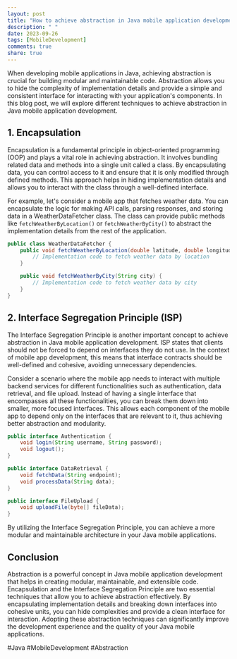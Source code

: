 ```yaml
---
layout: post
title: "How to achieve abstraction in Java mobile application development"
description: " "
date: 2023-09-26
tags: [MobileDevelopment]
comments: true
share: true
---
```


When developing mobile applications in Java, achieving abstraction is crucial for building modular and maintainable code. Abstraction allows you to hide the complexity of implementation details and provide a simple and consistent interface for interacting with your application's components. In this blog post, we will explore different techniques to achieve abstraction in Java mobile application development.

## 1. Encapsulation

Encapsulation is a fundamental principle in object-oriented programming (OOP) and plays a vital role in achieving abstraction. It involves bundling related data and methods into a single unit called a class. By encapsulating data, you can control access to it and ensure that it is only modified through defined methods. This approach helps in hiding implementation details and allows you to interact with the class through a well-defined interface.

For example, let's consider a mobile app that fetches weather data. You can encapsulate the logic for making API calls, parsing responses, and storing data in a WeatherDataFetcher class. The class can provide public methods like `fetchWeatherByLocation()` or `fetchWeatherByCity()` to abstract the implementation details from the rest of the application.

```java
public class WeatherDataFetcher {
    public void fetchWeatherByLocation(double latitude, double longitude) {
        // Implementation code to fetch weather data by location
    }

    public void fetchWeatherByCity(String city) {
        // Implementation code to fetch weather data by city
    }
}
```

## 2. Interface Segregation Principle (ISP)

The Interface Segregation Principle is another important concept to achieve abstraction in Java mobile application development. ISP states that clients should not be forced to depend on interfaces they do not use. In the context of mobile app development, this means that interface contracts should be well-defined and cohesive, avoiding unnecessary dependencies.

Consider a scenario where the mobile app needs to interact with multiple backend services for different functionalities such as authentication, data retrieval, and file upload. Instead of having a single interface that encompasses all these functionalities, you can break them down into smaller, more focused interfaces. This allows each component of the mobile app to depend only on the interfaces that are relevant to it, thus achieving better abstraction and modularity.

```java
public interface Authentication {
    void login(String username, String password);
    void logout();
}

public interface DataRetrieval {
    void fetchData(String endpoint);
    void processData(String data);
}

public interface FileUpload {
    void uploadFile(byte[] fileData);
}
```

By utilizing the Interface Segregation Principle, you can achieve a more modular and maintainable architecture in your Java mobile applications.

## Conclusion

Abstraction is a powerful concept in Java mobile application development that helps in creating modular, maintainable, and extensible code. Encapsulation and the Interface Segregation Principle are two essential techniques that allow you to achieve abstraction effectively. By encapsulating implementation details and breaking down interfaces into cohesive units, you can hide complexities and provide a clean interface for interaction. Adopting these abstraction techniques can significantly improve the development experience and the quality of your Java mobile applications.

#Java #MobileDevelopment #Abstraction